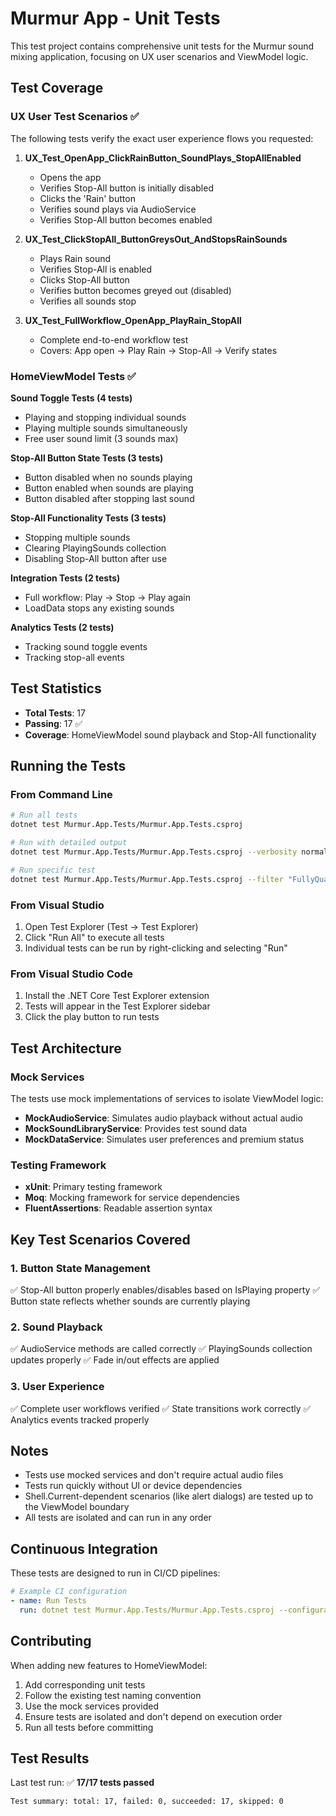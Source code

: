 # Murmur App - Unit Tests

This test project contains comprehensive unit tests for the Murmur sound mixing application, focusing on UX user scenarios and ViewModel logic.

## Test Coverage

### UX User Test Scenarios ✅

The following tests verify the exact user experience flows you requested:

1. **UX_Test_OpenApp_ClickRainButton_SoundPlays_StopAllEnabled**
   - Opens the app
   - Verifies Stop-All button is initially disabled
   - Clicks the 'Rain' button
   - Verifies sound plays via AudioService
   - Verifies Stop-All button becomes enabled

2. **UX_Test_ClickStopAll_ButtonGreysOut_AndStopsRainSounds**
   - Plays Rain sound
   - Verifies Stop-All is enabled
   - Clicks Stop-All button
   - Verifies button becomes greyed out (disabled)
   - Verifies all sounds stop

3. **UX_Test_FullWorkflow_OpenApp_PlayRain_StopAll**
   - Complete end-to-end workflow test
   - Covers: App open → Play Rain → Stop-All → Verify states

### HomeViewModel Tests ✅

**Sound Toggle Tests (4 tests)**
- Playing and stopping individual sounds
- Playing multiple sounds simultaneously
- Free user sound limit (3 sounds max)

**Stop-All Button State Tests (3 tests)**
- Button disabled when no sounds playing
- Button enabled when sounds are playing
- Button disabled after stopping last sound

**Stop-All Functionality Tests (3 tests)**
- Stopping multiple sounds
- Clearing PlayingSounds collection
- Disabling Stop-All button after use

**Integration Tests (2 tests)**
- Full workflow: Play → Stop → Play again
- LoadData stops any existing sounds

**Analytics Tests (2 tests)**
- Tracking sound toggle events
- Tracking stop-all events

## Test Statistics

- **Total Tests**: 17
- **Passing**: 17 ✅
- **Coverage**: HomeViewModel sound playback and Stop-All functionality

## Running the Tests

### From Command Line

```bash
# Run all tests
dotnet test Murmur.App.Tests/Murmur.App.Tests.csproj

# Run with detailed output
dotnet test Murmur.App.Tests/Murmur.App.Tests.csproj --verbosity normal

# Run specific test
dotnet test Murmur.App.Tests/Murmur.App.Tests.csproj --filter "FullyQualifiedName~UX_Test"
```

### From Visual Studio

1. Open Test Explorer (Test → Test Explorer)
2. Click "Run All" to execute all tests
3. Individual tests can be run by right-clicking and selecting "Run"

### From Visual Studio Code

1. Install the .NET Core Test Explorer extension
2. Tests will appear in the Test Explorer sidebar
3. Click the play button to run tests

## Test Architecture

### Mock Services

The tests use mock implementations of services to isolate ViewModel logic:

- **MockAudioService**: Simulates audio playback without actual audio
- **MockSoundLibraryService**: Provides test sound data
- **MockDataService**: Simulates user preferences and premium status

### Testing Framework

- **xUnit**: Primary testing framework
- **Moq**: Mocking framework for service dependencies
- **FluentAssertions**: Readable assertion syntax

## Key Test Scenarios Covered

### 1. Button State Management
✅ Stop-All button properly enables/disables based on IsPlaying property
✅ Button state reflects whether sounds are currently playing

### 2. Sound Playback
✅ AudioService methods are called correctly
✅ PlayingSounds collection updates properly
✅ Fade in/out effects are applied

### 3. User Experience
✅ Complete user workflows verified
✅ State transitions work correctly
✅ Analytics events tracked properly

## Notes

- Tests use mocked services and don't require actual audio files
- Tests run quickly without UI or device dependencies
- Shell.Current-dependent scenarios (like alert dialogs) are tested up to the ViewModel boundary
- All tests are isolated and can run in any order

## Continuous Integration

These tests are designed to run in CI/CD pipelines:

```yaml
# Example CI configuration
- name: Run Tests
  run: dotnet test Murmur.App.Tests/Murmur.App.Tests.csproj --configuration Release
```

## Contributing

When adding new features to HomeViewModel:

1. Add corresponding unit tests
2. Follow the existing test naming convention
3. Use the mock services provided
4. Ensure tests are isolated and don't depend on execution order
5. Run all tests before committing

## Test Results

Last test run: ✅ **17/17 tests passed**

```
Test summary: total: 17, failed: 0, succeeded: 17, skipped: 0
